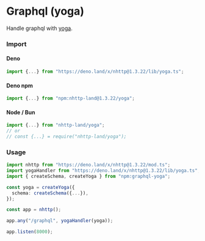 # Graphql (yoga)
Handle graphql with [yoga](https://github.com/dotansimha/graphql-yoga).

### Import
#### Deno
```ts
import {...} from "https://deno.land/x/nhttp@1.3.22/lib/yoga.ts";
```
#### Deno npm
```ts
import {...} from "npm:nhttp-land@1.3.22/yoga";
```
#### Node / Bun
```ts
import {...} from "nhttp-land/yoga";
// or
// const {...} = require("nhttp-land/yoga");
```

### Usage
```ts
import nhttp from "https://deno.land/x/nhttp@1.3.22/mod.ts";
import yogaHandler from "https://deno.land/x/nhttp@1.3.22/lib/yoga.ts";
import { createSchema, createYoga } from "npm:graphql-yoga";

const yoga = createYoga({
  schema: createSchema({...}),
});

const app = nhttp();

app.any("/graphql", yogaHandler(yoga));

app.listen(8000);
```